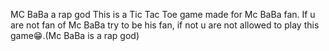MC BaBa a rap god
This is a Tic Tac Toe game made for Mc BaBa fan. If u are not fan of Mc BaBa try to be his fan, if not u are not allowed to play this game😁.(Mc BaBa is a rap god)
